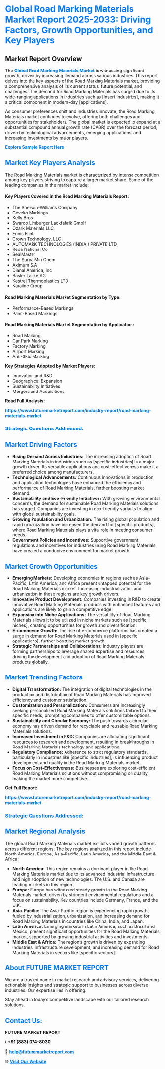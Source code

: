 <h1 style="color: #007BFF;">Global Road Marking Materials Market Report 2025-2033: Driving Factors, Growth Opportunities, and Key Players</h1>

<section id="overview">
<h2>Market Report Overview</h2>
<p>The <a href="https://www.futuremarketreport.com/industry-report/road-marking-materials-market" style="color: #007BFF; text-decoration: none;"><strong>Global Road Marking Materials Market</strong></a> is witnessing significant growth, driven by increasing demand across various industries. This report delves into the key aspects of the Road Marking Materials market, providing a comprehensive analysis of its current status, future potential, and challenges. The demand for Road Marking Materials has surged due to its wide-ranging applications in industries such as [insert industries], making it a critical component in modern-day [applications].</p>
<p>As consumer preferences shift and industries innovate, the Road Marking Materials market continues to evolve, offering both challenges and opportunities for stakeholders. The global market is expected to expand at a substantial compound annual growth rate (CAGR) over the forecast period, driven by technological advancements, emerging applications, and increasing investments by major players.</p>
</section>

<section id="overview">
<p><a href="https://www.futuremarketreport.com/request-sample/reportId=57811" style="color: #007BFF; text-decoration: none;"><strong>Explore Sample Report Here</strong></a></p>
</section>

<section id="key-players">
<h2 style="color: #007BFF;">Market Key Players Analysis</h2>
<p>The Road Marking Materials market is characterized by intense competition among key players striving to capture a larger market share. Some of the leading companies in the market include:</p>
<h4>Key Players Covered in the Road Marking Materials Report:</h4>
<ul><li>The Sherwin-Williams Company</li><li>Geveko Markings</li><li>Kelly Bros</li><li>Swarco Limburger Lackfabrik GmbH</li><li>Ozark Materials LLC</li><li>Ennis Flint</li><li>Crown Technology, LLC</li><li>AUTOMARK TECHNOLOGIES (INDIA ) PRIVATE LTD</li><li>Reda National Co</li><li>SealMaster</li><li>The Surya Min Chem</li><li>Aximum S.A</li><li>Dianal America, Inc</li><li>Basler Lacke AG</li><li>Kestrel Thermoplastics LTD</li><li>Kataline Group</li></ul>
<h4>Road Marking Materials Market Segmentation by Type:</h4>
<ul><li>Performance-Based Markings</li><li>Paint-Based Markings</li></ul>

<h4>Road Marking Materials Market Segmentation by Application:</h4>
<ul><li>Road Marking</li><li>Car Park Marking</li><li>Factory Marking</li><li>Airport Marking</li><li>Anti-Skid Marking</li></ul>
<p><strong>Key Strategies Adopted by Market Players:</strong></p>
<ul>
<li>Innovation and R&D</li>
<li>Geographical Expansion</li>
<li>Sustainability Initiatives</li>
<li>Mergers and Acquisitions</li>
</ul>
</section>

<section>
<p><strong>Read Full Analysis: </strong></p><a href="https://www.futuremarketreport.com/industry-report/road-marking-materials-market" style="color: #007BFF; text-decoration: none;"><strong>https://www.futuremarketreport.com/industry-report/road-marking-materials-market</strong></a>
<h3 style="color: #007BFF;">Strategic Questions Addressed:</h3>
</section>

<section id="driving-factors">
<h2 style="color: #007BFF;">Market Driving Factors</h2>
<ul>
<li><strong>Rising Demand Across Industries:</strong> The increasing adoption of Road Marking Materials in industries such as [specific industries] is a major growth driver. Its versatile applications and cost-effectiveness make it a preferred choice among manufacturers.</li>
<li><strong>Technological Advancements:</strong> Continuous innovations in production and application technologies have enhanced the efficiency and performance of Road Marking Materials, further boosting market demand.</li>
<li><strong>Sustainability and Eco-Friendly Initiatives:</strong> With growing environmental concerns, the demand for sustainable Road Marking Materials solutions has surged. Companies are investing in eco-friendly variants to align with global sustainability goals.</li>
<li><strong>Growing Population and Urbanization:</strong> The rising global population and rapid urbanization have increased the demand for [specific products], where Road Marking Materials plays a vital role in meeting consumer needs.</li>
<li><strong>Government Policies and Incentives:</strong> Supportive government regulations and incentives for industries using Road Marking Materials have created a conducive environment for market growth.</li>
</ul>
</section>

<section id="growth-opportunities">
<h2 style="color: #007BFF;">Market Growth Opportunities</h2>
<ul>
<li><strong>Emerging Markets:</strong> Developing economies in regions such as Asia-Pacific, Latin America, and Africa present untapped potential for the Road Marking Materials market. Increasing industrialization and urbanization in these regions are key growth drivers.</li>
<li><strong>Innovative Product Development:</strong> Companies investing in R&D to create innovative Road Marking Materials products with enhanced features and applications are likely to gain a competitive edge.</li>
<li><strong>Expansion into Niche Applications:</strong> The versatility of Road Marking Materials allows it to be utilized in niche markets such as [specific niches], creating opportunities for growth and diversification.</li>
<li><strong>E-commerce Growth:</strong> The rise of e-commerce platforms has created a surge in demand for Road Marking Materials used in [specific applications], further boosting market growth.</li>
<li><strong>Strategic Partnerships and Collaborations:</strong> Industry players are forming partnerships to leverage shared expertise and resources, driving the development and adoption of Road Marking Materials products globally.</li>
</ul>
</section>

<section id="trending-factors">
<h2 style="color: #007BFF;">Market Trending Factors</h2>
<ul>
<li><strong>Digital Transformation:</strong> The integration of digital technologies in the production and distribution of Road Marking Materials has improved efficiency and customer satisfaction.</li>
<li><strong>Customization and Personalization:</strong> Consumers are increasingly seeking personalized Road Marking Materials solutions tailored to their specific needs, prompting companies to offer customizable options.</li>
<li><strong>Sustainability and Circular Economy:</strong> The push towards a circular economy has driven demand for recyclable and reusable Road Marking Materials solutions.</li>
<li><strong>Increased Investment in R&D:</strong> Companies are allocating significant resources to research and development, resulting in breakthroughs in Road Marking Materials technology and applications.</li>
<li><strong>Regulatory Compliance:</strong> Adherence to strict regulatory standards, particularly in industries like [specific industries], is influencing product development and quality in the Road Marking Materials market.</li>
<li><strong>Focus on Cost-Effectiveness:</strong> Businesses are exploring cost-efficient Road Marking Materials solutions without compromising on quality, making the market more competitive.</li>
</ul>
</section>

<section>
<p><strong>Get Full Report: </strong></p><a href="https://www.futuremarketreport.com/industry-report/road-marking-materials-market" style="color: #007BFF; text-decoration: none;"><strong>https://www.futuremarketreport.com/industry-report/road-marking-materials-market</strong></a>
<h3 style="color: #007BFF;">Strategic Questions Addressed:</h3>
</section>


<section id="regional-analysis">
<h2 style="color: #007BFF;">Market Regional Analysis</h2>
<p>The global Road Marking Materials market exhibits varied growth patterns across different regions. The key regions analyzed in this report include North America, Europe, Asia-Pacific, Latin America, and the Middle East & Africa:</p>
<ul>
<li><strong>North America:</strong> This region remains a dominant player in the Road Marking Materials market due to its advanced industrial infrastructure and high adoption of new technologies. The U.S. and Canada are leading markets in this region.</li>
<li><strong>Europe:</strong> Europe has witnessed steady growth in the Road Marking Materials market, driven by stringent environmental regulations and a focus on sustainability. Key countries include Germany, France, and the U.K.</li>
<li><strong>Asia-Pacific:</strong> The Asia-Pacific region is experiencing rapid growth, fueled by industrialization, urbanization, and increasing demand for Road Marking Materials in countries like China, India, and Japan.</li>
<li><strong>Latin America:</strong> Emerging markets in Latin America, such as Brazil and Mexico, present significant opportunities for the Road Marking Materials market, supported by growing industrial activities and investments.</li>
<li><strong>Middle East & Africa:</strong> The region’s growth is driven by expanding industries, infrastructure development, and increasing demand for Road Marking Materials in sectors like [specific sectors].</li>
</ul>
</section>

<footer>
<h2 style="color: #007BFF;">About FUTURE MARKET REPORT</h2>
<p>We are a trusted name in market research and advisory services, delivering actionable insights and strategic support to businesses across diverse industries. Our expertise lies in offering:</p>

<p>Stay ahead in today’s competitive landscape with our tailored research solutions.</p>

<h2 style="color: #007BFF;">Contact Us:</h2>
<p><strong>FUTURE MARKET REPORT</strong></p>
<p>📞 <strong>+91 (883) 074-8030</strong></p>
<p>📧 <strong><a href="mailto:help@futuremarketreport.com" style="color: #007BFF;">help@futuremarketreport.com</a></strong></p>
<p>🌐 <strong><a href="https://www.futuremarketreport.com/" style="color: #007BFF;">Visit Our Website</a></strong></p>
</footer>